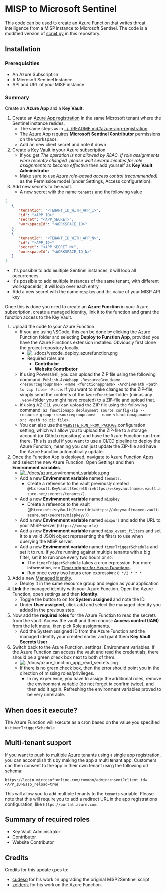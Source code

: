 # MISP to Microsoft Sentinel

This code can be used to create an Azure Function that writes threat intelligence from a MISP instance to Microsoft Sentinel. The code is a modified version of [script.py](https://github.com/cudeso/misp2sentinel/blob/main/script.py) in this repository.

## Installation

### Prerequisities
- An Azure Subscription 
- A Microsoft Sentinel Instance
- API and URL of your MISP instance

### Summary

Create an **Azure App** and a **Key Vault**.

1. Create an [Azure App registration](https://portal.azure.com/#view/Microsoft_AAD_RegisteredApps/ApplicationsListBlade) in the same Microsoft tenant where the Sentinel instance resides. 
   * The same steps as in [../../README.md#azure-app-registration](../README.md#azure-app-registration)
   * The Azure App requires **Microsoft Sentinel Contributor** permissions on the workspace.
   * Add an new client secret and note it down
2. Create a [Key Vault](https://portal.azure.com/#browse/Microsoft.KeyVault%2Fvaults) in your Azure subscription
   * If you get *The operation is not allowed by RBAC. If role assignments were recently changed, please wait several minutes for role assignments to become effective* then add yourself as **Key Vault Administrator**
   * Make sure to use *Azure role-based access control (recommended)* as the Permission model (under Settings, Access configuration).
3. Add new secrets to the vault.
   * A new secret with the name `tenants` and the following value

```json
[
   { 
      "tenantId": "<TENANT_ID_WITH_APP_1>",
      "id": "<APP_ID>",
      "secret": "<APP_SECRET>",
      "workspaceId": "<WORKSPACE_ID>"
   },
   {
      "tenantId": "<TENANT_ID_WITH_APP_N>",
      "id": "<APP_ID>",
      "secret": "<APP_SECRET_N>",
      "workspaceId": "<WORKSPACE_ID_N>"
   }
]
```


   * It's possible to add multiple Sentinel instances, it will loop all occurrences
   * It's possible to add multiple instances of the same tenant, with different workspaceIds', it will loop over each entry
   * Add a new secret with the name `mispkey` and the value of your MISP API key

Once this is done you need to create an **Azure Function** in your Azure subscription, create a managed identity, link it to the function and grant the function access to the Key Vault.

1. Upload the code to your Azure Function. 
   * If you are using VSCode, this can be done by clicking the Azure Function folder and selecting **Deploy to Function App**, provided you have the Azure Functions extension installed. Obviously first clone the project repository locally.
     * ![../docs/vscode_deploy_azurefunction.png](../docs/vscode_deploy_azurefunction.png)
     * Required roles are
       * **Contributor**
       * **Website Contributor**
   * If using Powershell, you can upload the ZIP file using the following command: `Publish-AzWebapp -ResourceGroupName <resourcegroupname> -Name <functionappname> -ArchivePath <path to zip file> -Force`. If you want to make changes to the ZIP-file, simply send the contents of the `AzureFunction`-folder (minus any `.venv`-folder you might have created) to a ZIP-file and upload that.
   * If using AZ CLI, you can upload the ZIP file using the following command: `az functionapp deployment source config-zip --resource-group <resourcegroupname> --name <functionappname> --src <path to zip file>`.
   * You can also use the [`WEBSITE_RUN_FROM_PACKAGE`](https://learn.microsoft.com/en-us/azure/azure-functions/functions-app-settings#website_run_from_package) configuration setting, which will allow you to upload the ZIP-file to a storage account (or Github repository) and have the Azure Function run from there. This is useful if you want to use a CI/CD pipeline to deploy the Azure Function, meaning you can just update the ZIP-file and have the Azure Function automatically update.
2. Once the Function App is deployed, navigate to Azure [Function Apps](https://portal.azure.com/#browse/Microsoft.Web%2Fsites/kind/functionapp) and select the new Azure Function. Open Settings and then **Environment variables**.
   * ![../docs/azure_environment_variables.png](../docs/azure_environment_variables.png)
   * Add a new **Environment variable** named `tenants`. 
     * Create a reference to the vault previously created `@Microsoft.KeyVault(SecretUri=https://<keyvaultname>.vault.azure.net/secrets/tenants/)`.
   * Add a new **Environment variable** named `mispkey`
     * Create a reference to the vault (`@Microsoft.KeyVault(SecretUri=https://<keyvaultname>.vault.azure.net/secrets/mispkey/)`)
   * Add a new **Environment variable** named `mispurl` and add the URL to your MISP-server (`https://<mispurl>`)
   * Add a new **Environment variable** named `misp_event_filters` and set it to a valid JSON object representing the filters to use when querying the MISP server.
   * Add a new **Environment variable** named `timerTriggerSchedule` and set it to run. If you're running against multiple tenants with a big filter, set it to run once every two hours or so. 
     * The `timerTriggerSchedule` takes a cron expression. For more information, see [Timer trigger for Azure Functions](https://learn.microsoft.com/en-us/azure/azure-functions/functions-bindings-timer?tabs=python-v2%2Cin-process&pivots=programming-language-python).
     * Run once every two hours cron expression: `0 */2 * * *`
3. Add a new [Managed Identity](https://portal.azure.com/#browse/Microsoft.ManagedIdentity%2FuserAssignedIdentities).
   * Deploy it in the same resource group and region as your application
4. **Link** the managed identity with your Azure Function. Open the Azure Function, open settings and then **Identity**.
   * Toggle the button to on for **System assigned** and note the ID.
   * Under **User assigned**, click add and select the managed identity you added in the previous step.
5. Now add the **required roles** for the Azure Function to read the secrets from the vault. Access the vault and then choose **Access control (IAM)** from the left menu, then pick Role assignments.
   * Add the System assigned ID from the Azure Function and the managed identity your created earlier and grant them **Key Vault Secrets User**
6. Switch back to the Azure Function, settings, Environment variables. If the Azure Function can access the vault and read the credentials, there should be a green check box next to both of them.
   * ![../docs/azure_function_app_read_secrets.png](../docs/azure_function_app_read_secrets.png)
   * If there is no green check box, then the error should point you in the direction of missing roles/privileges.
     * In my experience, you have to assign the additional roles, remove the environment variable (do not forget to confirm twice), and then add it again. Refreshing the environment variables proved to be very unreliable.

## When does it execute?

The Azure Function will execute as a cron based on the value you specified in `timerTriggerSchedule`.

## Multi-tenant support

If you want to push to multiple Azure tenants using a single app registration, you can accomplish this by making the app a multi tenant app. Customers can then consent to the app in their own tenant using the following url schema: 
 
`https://login.microsoftonline.com/common/adminconsent?client_id=<APP_ID>&sso_reload=true` 
 
This will allow you to add multiple tenants to the `tenants` variable. 
Please note that this will require you to add a redirect URL in the app registrations configuration, like `https://portal.azure.com`.


## Summary of required roles

- Key Vault Administrator
- Contributor
- Website Contributor

## Credits

Credits for this update goes to:

* [cudeso](https://github.com/cudeso/misp2sentinel) for his work on upgrading the original MISP2Sentinel script
* [zolderik](https://github.com/zolderio/misp-to-sentinel/tree/main) for his work on the Azure Function. 
